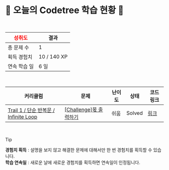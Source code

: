 # 🌲 오늘의 Codetree 학습 현황 🌲

<br />

| <span style="color:red;display:block;text-align:center;"> **성취도**</span> | 결과 |
|---|---|
| 총 문제 수 | 1 |
| 획득 경험치 | 10 / 140 XP |
| 연속 학습 일 | 6 일 |

<br />

|커리큘럼|문제|난이도|상태|코드 링크|
|---|---|---|---|---|
|[Trail 1 / 단순 반복문 / Infinite Loop](https://https://en.codetree.ai/trail-info/novice-low/)|[[Challenge]몫 출력하기](https://https://en.codetree.ai/trails/complete/curated-cards/challenge-print-share/)|쉬움|Solved|[링크](https://github.com/seo-bee/CodeTree/blob/main/250111/%EB%AA%AB%20%EC%B6%9C%EB%A0%A5%ED%95%98%EA%B8%B0/print-share.py)|


<br />

> [!TIP]
> **경험치 획득** : 설명을 보지 않고 해결한 문제에 대해서만 한 번 경험치를 획득할 수 있습니다.  
> **학습 연속일** : 새로운 날에 새로운 경험치를 획득하면 연속일이 인정됩니다.

